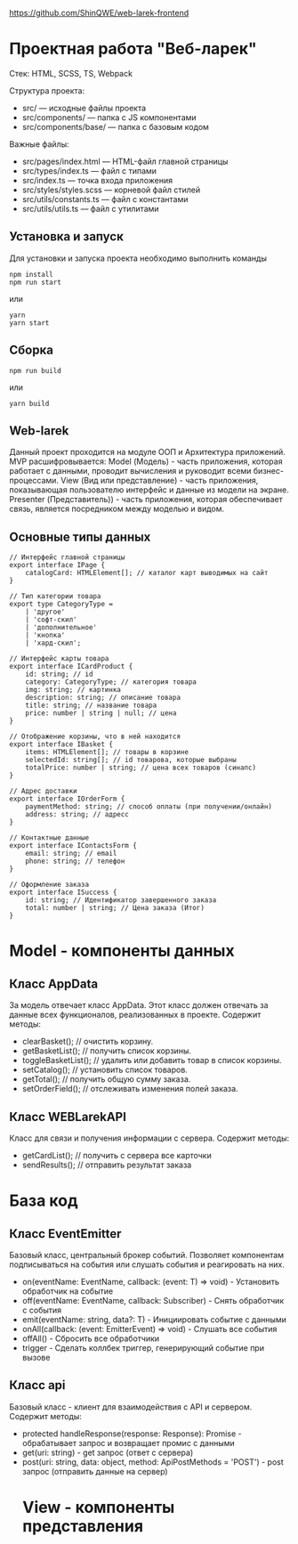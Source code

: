 https://github.com/ShinQWE/web-larek-frontend

# Проектная работа "Веб-ларек"

Стек: HTML, SCSS, TS, Webpack

Структура проекта:
- src/ — исходные файлы проекта
- src/components/ — папка с JS компонентами
- src/components/base/ — папка с базовым кодом

Важные файлы:
- src/pages/index.html — HTML-файл главной страницы
- src/types/index.ts — файл с типами
- src/index.ts — точка входа приложения
- src/styles/styles.scss — корневой файл стилей
- src/utils/constants.ts — файл с константами
- src/utils/utils.ts — файл с утилитами

## Установка и запуск
Для установки и запуска проекта необходимо выполнить команды

```
npm install
npm run start
```

или

```
yarn
yarn start
```
## Сборка

```
npm run build
```

или

```
yarn build
```

## Web-larek

Данный проект проходится на модуле ООП и Архитектура приложений. 
MVP расшифровывается:
Model (Модель) - часть приложения, которая работает с данными, проводит вычисления и руководит всеми бизнес-процессами.
View (Вид или представление) - часть приложения, показывающая пользователю интерфейс и данные из модели на экране.
Presenter (Представитель)) - часть приложения, которая обеспечивает связь, является посредником между моделью и видом.

## Основные типы данных

```
// Интерфейс главной страницы 
export interface IPage {
	catalogCard: HTMLElement[]; // каталог карт выводимых на сайт
}

// Тип категории товара 
export type CategoryType =
	| 'другое'
	| 'софт-скил'
	| 'дополнительное'
	| 'кнопка'
	| 'хард-скил';

// Интерфейс карты товара
export interface ICardProduct {
	id: string; // id
	category: CategoryType; // категория товара
	img: string; // картинка
	description: string; // описание товара
	title: string; // название товара
	price: number | string | null; // цена
}

// Отображение корзины, что в ней находится
export interface IBasket {
	items: HTMLElement[]; // товары в корзине
	selectedId: string[]; // id товарова, которые выбраны
	totalPrice: number | string; // цена всех товаров (синапс)
}

// Адрес доставки
export interface IOrderForm {
	paymentMethod: string; // способ оплаты (при получении/онлайн)
	address: string; // адресс
}

// Контактные данные
export interface IContactsForm {
	email: string; // email
	phone: string; // телефон
}

// Оформление заказа
export interface ISuccess {
	id: string; // Идентификатор завершенного заказа
	total: number | string; // Цена заказа (Итог)
}
```

# Model - компоненты данных

## Класс AppData
За модель отвечает класс AppData. Этот класс должен отвечать за данные всех функционалов, реализованных в проекте.
Содержит методы:
- clearBasket(); // очистить корзину.
- getBasketList(); // получить список корзины.
- toggleBasketList(); // удалить или добавить товар в список корзины.
- setCatalog(); // установить список товаров.
- getTotal(); // получить общую сумму заказа.
- setOrderField(); // отслеживать изменения полей заказа.

 ## Класс WEBLarekAPI
 Класс для связи и получения информации с сервера.
 Содержит методы:
- getCardList(); // получить с сервера все карточки
- sendResults(); // отправить результат заказа

# База код

## Класс EventEmitter
Базовый класс, центральный брокер событий. Позволяет компонентам подписываться на события или слушать события и реагировать на них.

- on<T extends object>(eventName: EventName, callback: (event: T) => void) - Установить обработчик на событие
- off(eventName: EventName, callback: Subscriber) - Снять обработчик с события
- emit<T extends object>(eventName: string, data?: T) - Инициировать событие с данными
- onAll(callback: (event: EmitterEvent) => void) - Слушать все события
- offAll() - Сбросить все обработчики
- trigger - Сделать коллбек триггер, генерирующий событие при вызове

## Класс api

Базовый класс - клиент для взаимодействия с API и сервером. 
Содержит методы:

- protected handleResponse(response: Response): Promise<object> - обрабатывает запрос и возвращает промис с данными
- get(uri: string) - get запрос (ответ с сервера)
- post(uri: string, data: object, method: ApiPostMethods = 'POST') - post запрос (отправить данные на сервер)

# View - компоненты представления












